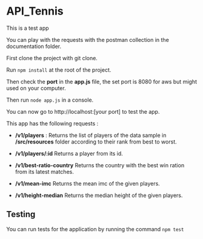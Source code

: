 
# API_Tennis

This is a test app
  
You can play with the requests with the postman collection in the documentation folder.
  
First clone the project with git clone.

Run `npm install` at the root of the project.

Then check the **port** in the **app.js** file, the set port is 8080 for aws but might used on your computer.
  
Then run `node app.js` in a console.


You can now go to http://localhost:[your port] to test the app.

This app has the following requests :
  
-  **/v1/players** : Returns the list of players of the data sample in **/src/resources** folder according to their rank from best to worst.

-  **/v1/players/:id** Returns a player from its id.

-  **/v1/best-ratio-country** Returns the country with the best win ration from its latest matches.

-  **/v1/mean-imc** Returns the mean imc of the given players.

-  **/v1/height-median** Returns the median height of the given players.

## Testing
You can run tests for the application by running the command `npm test`